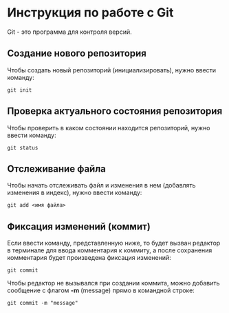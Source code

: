 # Инструкция по работе с Git

Git - это программа для контроля версий.

## Создание нового репозитория

Чтобы создать новый репозиторий (инициализировать), нужно ввести команду:

    git init
    
## Проверка актуального состояния репозитория

Чтобы проверить в каком состоянии находится репозиторий, нужно ввести команду:

    git status

## Отслеживание файла

Чтобы начать отслеживать файл и изменения в нем (добавлять изменения в индекс), нужно ввести команду:

    git add <имя файла>

## Фиксация изменений (коммит)

Если ввести команду, представленную ниже, то будет вызван редактор в терминале для ввода комментария к коммиту, а после сохранения комментария будет произведена фиксация изменений:

    git commit

Чтобы редактор не вызывался при создании коммита, можно добавить сообщение с флагом **-m** (message) прямо в командной строке:

    git commit -m "message"
    